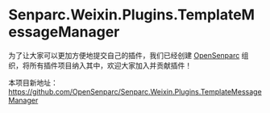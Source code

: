 # Senparc.Weixin.Plugins.TemplateMessageManager
为了让大家可以更加方便地提交自己的插件，我们已经创建 [OpenSenparc](https://github.com/OpenSenparc) 组织，将所有插件项目纳入其中，欢迎大家加入并贡献插件！

本项目新地址：https://github.com/OpenSenparc/Senparc.Weixin.Plugins.TemplateMessageManager
